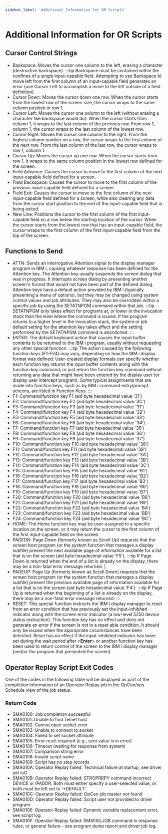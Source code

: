 ```yaml
---
sidebar_label: 'Additional Information for OR Scripts'
---
```

# Additional Information for OR Scripts

## Cursor Control Strings

- Backspace: Moves the cursor one column to the left, erasing a character (destructive backspace).
:::tip
Backspace must be contained within the confines of a single input-capable field. Attempting to use Backspace to move left from the first column of an input-capable field generates an error (use Cursor Left to accomplish a move to the left outside of a field definition).
- Cursor Down: Moves the cursor down one row. When the cursor starts from the lowest row of the screen size, the cursor wraps to the same column position in row 1.
- Cursor Left: Moves the cursor one column to the left (without erasing a character like backspace would do). When the cursor starts from column 1, it wraps to the last column of the previous row. From row 1, column 1, the cursor wraps to the last column of the lowest row. 
- Cursor Right: Moves the cursor one column to the right. From the highest column number on a row, the cursor wraps to the first column of the next row. From the last column of the last row, the cursor wraps to row 1, column 1.
- Cursor Up: Moves the cursor up one row. When the cursor starts from row 1, it wraps to the same column position in the lowest row defined for the screen.
- Field Advance: Causes the cursor to move to the first column of the next input-capable field defined for a screen.
- Field Backspace: Causes the cursor to move to the first column of the previous input-capable field defined for a screen.
- Field Exit: Causes the cursor to move to the first column of the next input-capable field defined for a screen, while also clearing any data from the cursor start position to the end of the input-capable field that is being exited.
- New Line: Positions the cursor to the first column of the first input-capable field on a row below the starting location of the cursor. When the cursor starts from the lowest row that has an input-capable field, the cursor wraps to the first column of the first input-capable field from the top of the screen.

## Functions to Send

- ATTN: Sends an interrogative Attention signal to the display manager program in IBM i, causing whatever response has been defined for the Attention key. The Attention key usually suspends the screen dialog that was in progress. It interrupts screen dialog by presenting another screen's format that would not have been part of the defined dialog. Attention keys have a default action provided by IBM i (typically presenting a menu of options), but they may be changed using system control values and job attributes. They may also be overridden within a specific job by using the SETATNPGM command within that job.
:::tip
SETATNPGM only takes effect for programs at, or lower in the invocation stack than the level where the command is issued. If the program returns to a higher level in the invocation stack, the system or job default setting for the attention key takes effect and the setting performed by the SETATNPGM command is abandoned.
:::
- ENTER: The default keyboard action that causes the input buffer contents to be returned to the IBM i program, usually without requesting any other special function.
:::tip
The action caused by the following function keys (F1-F24) may vary, depending on how the IBM i display format was  defined: User-created display formats can specify whether each function key returns the input buffer contents along with the function key command, or just return the function key command without returning any data that 
 might have been entered by the display user (or display user intercept program). Some typical assignments that are made into function keys, such as by IBM i command entry/prompt screens, are listed in Function Keys.
:::
- F1: Command/function key F1 (aid byte hexadecimal value '31')
- F2: Command/function key F2 (aid byte hexadecimal value '3C')
- F3: Command/function key F3 (aid byte hexadecimal value '31')
- F4: Command/function key F4 (aid byte hexadecimal value '32')
- F5: Command/function key F5 (aid byte hexadecimal value '33')
- F6: Command/function key F6 (aid byte hexadecimal value '34')
- F7: Command/function key F7 (aid byte hexadecimal value '35')
- F8: Command/function key F8 (aid byte hexadecimal value '36')
- F9: Command/function key F9 (aid byte hexadecimal value '37')
- F10: Command/function key F10 (aid byte hexadecimal value '38')
- F11: Command/function key F11 (aid byte hexadecimal value '39')
- F12: Command/function key F12 (aid byte hexadecimal value '3A')
- F13: Command/function key F13 (aid byte hexadecimal value '3B')
- F14: Command/function key F14 (aid byte hexadecimal value '3C')
- F15: Command/function key F15 (aid byte hexadecimal value 'B1')
- F16: Command/function key F16 (aid byte hexadecimal value 'B2')
- F17: Command/function key F17 (aid byte hexadecimal value 'B3')
- F18: Command/function key F18 (aid byte hexadecimal value 'B6')
- F19: Command/function key F19 (aid byte hexadecimal value 'B7')
- F20: Command/function key F20 (aid byte hexadecimal value 'B8')
- F21: Command/function key F21 (aid byte hexadecimal value 'B9')
- F22: Command/function key F22 (aid byte hexadecimal value 'BA')
- F23: Command/function key F23 (aid byte hexadecimal value 'BB')
- F24: Command/function key F24 (aid byte hexadecimal value 'BC')
- HOME: The Home function key may be user-assigned to a specific location on the screen, or it may return the cursor to the first column of the first input-capable field on the screen.
- PAGEDN: Page Down (formerly known as Scroll Up) requests that the screen host program (or the system function that manages a display subfile) present the next available page of information available for a list that is on the screen (aid byte hexadecimal value 'F5').
:::tip
If Page Down is returned when the end of a list is already on the display, there may be a non-fatal error message returned.                        |
- PAGEUP: Page Up (formerly known as Scroll Down) requests that the screen host program (or the system function that manages a display subfile) present the previous available page of information available for a list that is on the screen (aid byte hexadecimal value 'F4').
:::tip
If Page Up is returned when the beginning of a list is already on the display, there may be a non-fatal error message
returned.
:::
- RESET: This special function instructs the IBM i display manager to reset from an error condition that has previously set the input-inhibited indicator along with the screen error indicator (a low-level 5250 device status instruction). This function key has no effect and does not generate an error if the screen is not in a reset able condition. It should only be issued when the appropriate circumstances have been detected. Reset has no effect if the input-inhibited indicator has been set during the wait period after <**Enter**> or another function key has been used to return control of the screen to the IBM i display manager (and/or the program that presented the screen).

## Operator Replay Script Exit Codes

One of the codes in the following table will be displayed as part of the completion information of an Operator Replay job in the OpCon/xps Schedule view of the job status.

### Return Code
- SMA0100:       Job completion successful
- SMA0101:       Unable to find Telnet host
- SMA0102:       Cannot open socket error
- SMA0103:       Unable to connect to socket
- SMA0104:       Failed to set socket attribute
- SMA0105:       Error reset required (e.g., sent value is in error)
- SMA0106:       Timeout (waiting for response from system)
- SMA0107:       Comparison string error
- SMA0108:       Invalid script name
- SMA0109:       Script has no step records
- SMA010A:       Operator Replay failed: Technical failure at startup, see driver job loG
- SMA010B:       Operator Replay failed: STROPRRPY command incorrect DEVICE or IPADDR. Both must either specify a user-selected value, or both must be left set to '*DEFAULT'.
- SMA010C:       Operator Replay failed: OpCon job master not found
- SMA010D:       Operator Replay failed: Script user not provided to driver program
- SMA010E:       Operator Replay failed: Dynamic variable replacement error, see script log.
- SMA010F:       Operator Replay failed: SMAFAILJOB command in response rules, or general failure - see program dump report and driver job log.